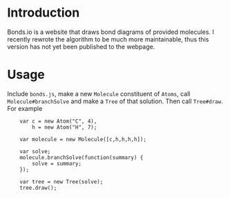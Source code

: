 Introduction
============
Bonds.io is a website that draws bond diagrams of provided molecules. I recently rewrote the algorithm to be much more maintainable, thus this version has not yet been published to the webpage.

Usage
=====
Include `bonds.js`, make a new `Molecule` constituent of `Atoms`, call `Molecule#branchSolve` and make a `Tree` of that solution. Then call `Tree#draw`. For example

		var c = new Atom("C", 4),
			h = new Atom("H", 7);
	
		var molecule = new Molecule([c,h,h,h,h]);
		
		var solve;
		molecule.branchSolve(function(summary) {
			solve = summary;
		});
		
		var tree = new Tree(solve);
		tree.draw();